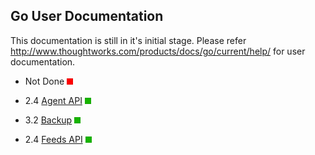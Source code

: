 ## Go User Documentation

This documentation is still in it's initial stage. Please refer http://www.thoughtworks.com/products/docs/go/current/help/ for user documentation.

* Not Done ![NOT DONE](images/red.png)

* 2.4 [Agent API](./Agent_API.md) ![DONE](images/green.png)
* 3.2 [Backup](./Backup_API.md) ![DONE](images/green.png)
* 2.4 [Feeds API](Feeds_API.md) ![DONE](images/green.png)

